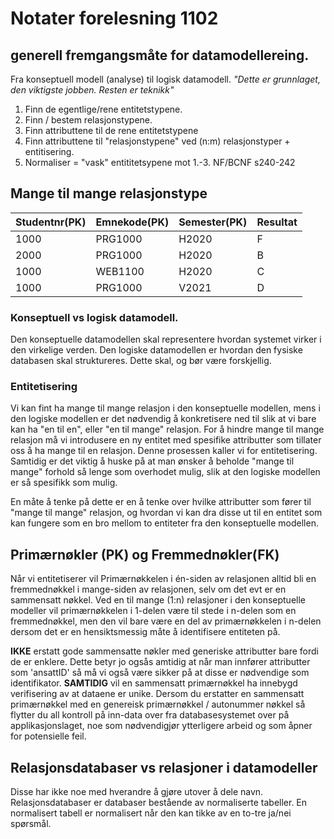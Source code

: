 # Notater forelesning 1102

## generell fremgangsmåte for datamodellereing.
Fra konseptuell modell (analyse) til logisk datamodell.
_"Dette er grunnlaget, den viktigste jobben. Resten er teknikk"_
1. Finn de egentlige/rene entitetstypene. 
2. Finn / bestem relasjonstypene. 
3. Finn attributtene til de rene entitetstypene
4. Finn attributtene til "relasjonstypene" ved (n:m) relasjonstyper + entitisering. 
5. Normaliser = "vask" entititetsypene mot 1.-3. NF/BCNF s240-242
## Mange til mange relasjonstype

| Studentnr(PK) | Emnekode(PK) | Semester(PK) | Resultat | 
| --------- | -------- | -------- | -------- |
| 1000 | PRG1000 | H2020 | F |
| 2000 | PRG1000 | H2020 | B |
| 1000 | WEB1100 | H2020 | C |
| 1000 | PRG1000 | V2021 | D |

### Konseptuell vs logisk datamodell. 
Den konseptuelle datamodellen skal representere hvordan systemet virker i den virkelige verden. 
Den logiske datamodellen er hvordan den fysiske databasen skal struktureres. Dette skal, og bør være forskjellig. 


### Entitetisering
Vi kan fint ha mange til mange relasjon i den konseptuelle modellen, mens i den logiske modellen er det nødvendig å konkretisere ned til slik at vi bare kan ha "en til en", eller "en til mange" relasjon.
For å hindre mange til mange relasjon må vi introdusere en ny entitet med spesifike attributter som tillater oss å ha mange til en relasjon. Denne prosessen kaller vi for entitetisering. Samtidig er det viktig å huske på at man ønsker å beholde "mange til mange" forhold så lenge som overhodet mulig, slik at den logiske modellen er så spesifikk som mulig.

En måte å tenke på dette er en å tenke over hvilke attributter som fører til "mange til mange" relasjon, og hvordan vi kan dra disse ut til en entitet som kan fungere som en bro mellom to entiteter fra den konseptuelle modellen. 


## Primærnøkler (PK) og Fremmednøkler(FK)
Når vi entitetiserer vil Primærnøkkelen i én-siden av relasjonen alltid bli en fremmednøkkel i mange-siden av relasjonen, selv om det evt er en sammensatt nøkkel. 
Ved en til mange (1:n) relasjoner i den konseptuelle modeller vil primærnøkkelen i 1-delen være til stede i n-delen som en fremmednøkkel, men den vil bare være en del av primærnøkkelen i n-delen dersom det er en hensiktsmessig måte å identifisere entiteten på. 

**IKKE** erstatt gode sammensatte nøkler med generiske attributter bare fordi de er enklere. Dette betyr jo ogsås amtidig at når man innfører attributter som 'ansattID' så må vi også være sikker på at disse er nødvendige som identifikator.
**SAMTIDIG** vil en sammensatt primærnøkkel ha innebygd verifisering av at dataene er unike. Dersom du erstatter en sammensatt primærnøkkel med en genereisk primærnøkkel / autonummer nøkkel så flytter du all kontroll på inn-data over fra databasesystemet over på applikasjonslaget, noe som nødvendigjør ytterligere arbeid og som åpner for potensielle feil. 


## Relasjonsdatabaser vs relasjoner i datamodeller
Disse har ikke noe med hverandre å gjøre utover å dele navn. 
Relasjonsdatabaser er databaser bestående av normaliserte tabeller. En normalisert tabell er normalisert når den kan tikke av en to-tre ja/nei spørsmål. 
